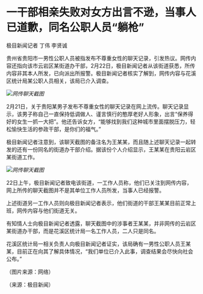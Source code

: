 # 一干部相亲失败对女方出言不逊，当事人已道歉，同名公职人员“躺枪”

极目新闻记者 丁伟 李贤诚

贵州省贵阳市一男性公职人员被指发布不尊重女性的聊天记录，引发热议。网传内容还指向该市云岩区某街道办干部，2月22日，极目新闻记者从该街道获悉，所传内容非其本人所发，已向派出所报警。极目新闻记者核实了解到，网传内容与花溪区统计局某公职人员相关，该局已介入调查。

![](https://inews.gtimg.com/newsapp_bt/0/15681439094/1000)_网传聊天截图_

2月21日，关于贵阳某男子发布不尊重女性的聊天记录在网上流传。聊天记录显示，该男子称自己一直保持低调做人、谨言慎行的憨厚老好人形象，出言“保养得好的女生一抓一大把”。他还告诉女方，“能够找到我们这种城市里面摆脱压力，轻松愉快生活的参政干部，是你们的福气。”

极目新闻记者注意到，该聊天截图的备注名为王某某，而且随上述聊天记录一起转发的还有一份同名的街道办干部介绍。据该份个人介绍显示，王某某在贵阳云岩区某街道工作。

![](https://inews.gtimg.com/newsapp_bt/0/15681439098/1000)_网传聊天截图_

22日上午，极目新闻记者致电该街道，一工作人员称，他们已关注到网传内容，网上所传的聊天截图并不是其单位工作人员所发，当事人已经报警。

上述街道另一工作人员则向极目新闻记者表示，他们街道的干部王某某目前正常上班，网传内容与他们街道无关。

有知情人士向极目新闻记者透露，聊天截图中的涉事者王某某，并非网传的云岩区某街道办干部，而是花溪区统计局一名工作人员，二人只是同名。

花溪区统计局一相关负责人向极目新闻记者证实，该局确有一男性公职人员王某某，目前正在向其了解具体情况，“我们单位已介入此事，调查结果会尽快向社会公布。”

（图片来源：网络）

（来源：极目新闻）

